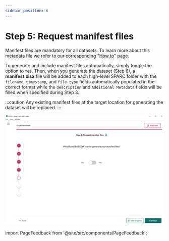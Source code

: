 ```yaml
---
sidebar_position: 6
---
```


# Step 5: Request manifest files

Manifest files are mandatory for all datasets. To learn more about this metadata file we refer to our corresponding "[How to](../how-to/how-to-structure-the-manifest-metadata-file.md)" page.

To generate and include manifest files automatically, simply toggle the option to `Yes`. Then, when you generate the dataset (Step 6), a **manifest.xlsx** file will be added to each high-level SPARC folder with the `filename`, `timestamp`, and `file type` fields automatically populated in the correct format while the `description` and `Additional Metadata` fields will be filled when specified during Step 3.

:::caution
Any existing manifest files at the target location for generating the dataset will be replaced.
:::

![](https://github.com/fairdataihub/SODA-for-SPARC/blob/main/docs/documentation/Organize-dataset/request-manifests.PNG?raw=true)

import PageFeedback from '@site/src/components/PageFeedback';

<PageFeedback />
